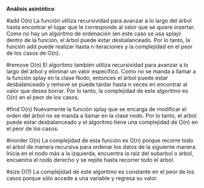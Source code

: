 **Análisis asintótico**

#add O(n)
La función utiliza recursividad para avanzar a lo largo del árbol hasta encontrar el lugar que le corresponde al valor que se quiere insertar. Como no hay un algorítmo de ordenación (en este caso se usa splay) dentro de la función, el árbol puede estar desbalanceado. Por lo tanto, la función add puede realizar hasta n iteraciones y la complejidad en el peor de los casos de O(n).

#remove O(n)
El algoritmo también utiliza recursividad para avanzar a lo largo del árbol y eliminar un valor específico. Como no se manda a llamar a la función splay en la clase Nodo, entonces el árbol puede estar desbalanceado y remove se puede tardar hasta n veces en encontrar al valor que desea borrar. Por lo tanto, la complejidad de este algoritmo es O(n) en el peor de los casos.

#find O(n)
Nuevamente la función splay que se encarga de modificar el orden del árbol no se manda a llamar en la clase nodo. Por lo tanto, el arbol puede estar desbalanceado y el algoritmo tiene una complejidad de O(n) en el peor de los casos.

#inorder O(n)
La complejidad de esta función es O(n) porque recorre todo el árbol de manera recursiva para ordenar los datos de la siguiente manera. Inicia en el nodo más a la izquierda, encuentra la raíz del subarbol o árbol, encuentra el nodo derecho y se repite hasta recorrer todo el árbol.

#size O(1)
La complejidad de este algoritmo es constante en el peor de los casos porque sólo accede a una variable y regresa su valor.
